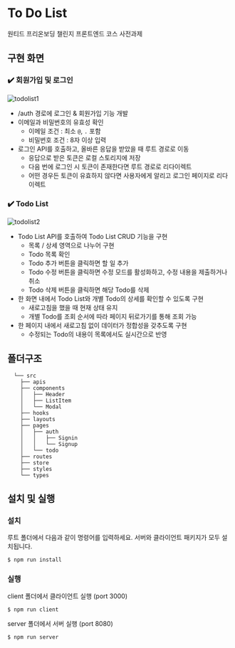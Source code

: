 # To Do List
원티드 프리온보딩 챌린지 프론트엔드 코스 사전과제
## 구현 화면
### ✔️ 회원가입 및 로그인
![todolist1](https://user-images.githubusercontent.com/95117711/196887969-8b9be43f-3e92-4a3e-99c6-7d3898298d6e.gif)
- /auth 경로에 로그인 & 회원가입 기능 개발
- 이메일과 비밀번호의 유효성 확인
  - 이메일 조건 : 최소 `@`, `.` 포함
  - 비밀번호 조건 : 8자 이상 입력
- 로그인 API를 호출하고, 올바른 응답을 받았을 때 루트 경로로 이동
  - 응답으로 받은 토큰은 로컬 스토리지에 저장
  - 다음 번에 로그인 시 토큰이 존재한다면 루트 경로로 리다이렉트
  - 어떤 경우든 토큰이 유효하지 않다면 사용자에게 알리고 로그인 페이지로 리다이렉트
### ✔️ Todo List
![todolist2](https://user-images.githubusercontent.com/95117711/196889926-1f06a1c3-5f4b-4a70-96ec-c75d46b22ed8.gif)
- Todo List API를 호출하여 Todo List CRUD 기능을 구현
  - 목록 / 상세 영역으로 나누어 구현
  - Todo 목록 확인
  - Todo 추가 버튼을 클릭하면 할 일 추가
  - Todo 수정 버튼을 클릭하면 수정 모드를 활성화하고, 수정 내용을 제출하거나 취소
  - Todo 삭제 버튼을 클릭하면 해당 Todo를 삭제
- 한 화면 내에서 Todo List와 개별 Todo의 상세를 확인할 수 있도록 구현
  - 새로고침을 했을 때 현재 상태 유지
  - 개별 Todo를 조회 순서에 따라 페이지 뒤로가기를 통해 조회 가능
- 한 페이지 내에서 새로고침 없이 데이터가 정합성을 갖추도록 구현
  - 수정되는 Todo의 내용이 목록에서도 실시간으로 반영
  
## 폴더구조
```
  └── src
    ├── apis
    ├── components
    │   ├── Header
    │   ├── ListItem
    │   └── Modal
    ├── hooks
    ├── layouts
    ├── pages
    │   ├── auth
    │   │   ├── Signin
    │   │   └── Signup
    │   └── todo
    ├── routes
    ├── store
    ├── styles
    └── types
```
    
## 설치 및 실행

### 설치

루트 폴더에서 다음과 같이 명령어를 입력하세요. 서버와 클라이언트 패키지가 모두 설치됩니다.

```
$ npm run install
```

### 실행

client 폴더에서 클라이언트 실행 (port 3000)

```
$ npm run client
```

server 폴더에서 서버 실행 (port 8080)

```
$ npm run server
```
